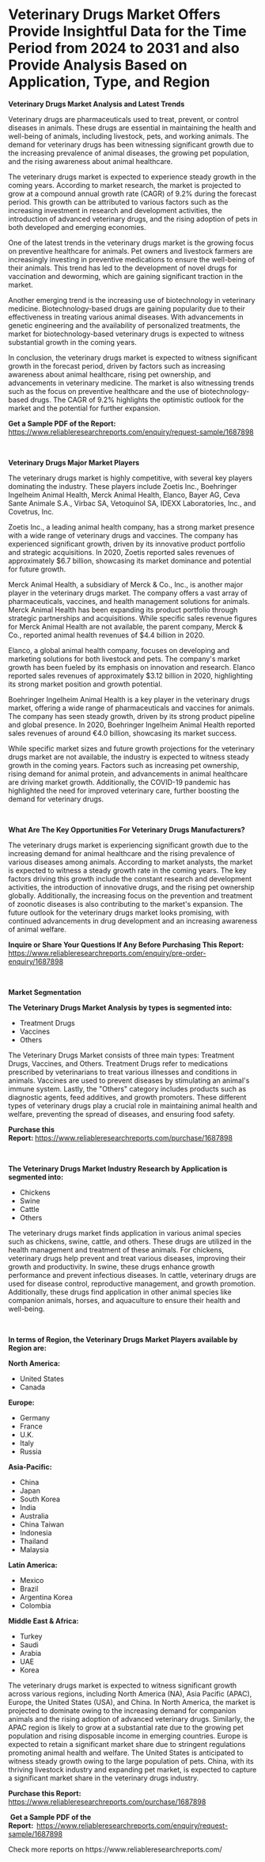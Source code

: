 <p><h1>Veterinary Drugs Market Offers Provide Insightful Data for the Time Period from 2024 to 2031 and also Provide Analysis Based on Application, Type, and Region</h1></p><p><strong>Veterinary Drugs Market Analysis and Latest Trends</strong></p>
<p><p>Veterinary drugs are pharmaceuticals used to treat, prevent, or control diseases in animals. These drugs are essential in maintaining the health and well-being of animals, including livestock, pets, and working animals. The demand for veterinary drugs has been witnessing significant growth due to the increasing prevalence of animal diseases, the growing pet population, and the rising awareness about animal healthcare.</p><p>The veterinary drugs market is expected to experience steady growth in the coming years. According to market research, the market is projected to grow at a compound annual growth rate (CAGR) of 9.2% during the forecast period. This growth can be attributed to various factors such as the increasing investment in research and development activities, the introduction of advanced veterinary drugs, and the rising adoption of pets in both developed and emerging economies.</p><p>One of the latest trends in the veterinary drugs market is the growing focus on preventive healthcare for animals. Pet owners and livestock farmers are increasingly investing in preventive medications to ensure the well-being of their animals. This trend has led to the development of novel drugs for vaccination and deworming, which are gaining significant traction in the market.</p><p>Another emerging trend is the increasing use of biotechnology in veterinary medicine. Biotechnology-based drugs are gaining popularity due to their effectiveness in treating various animal diseases. With advancements in genetic engineering and the availability of personalized treatments, the market for biotechnology-based veterinary drugs is expected to witness substantial growth in the coming years.</p><p>In conclusion, the veterinary drugs market is expected to witness significant growth in the forecast period, driven by factors such as increasing awareness about animal healthcare, rising pet ownership, and advancements in veterinary medicine. The market is also witnessing trends such as the focus on preventive healthcare and the use of biotechnology-based drugs. The CAGR of 9.2% highlights the optimistic outlook for the market and the potential for further expansion.</p></p>
<p><strong>Get a Sample PDF of the Report:&nbsp;</strong> <a href="https://www.reliableresearchreports.com/enquiry/request-sample/1687898">https://www.reliableresearchreports.com/enquiry/request-sample/1687898</a></p>
<p>&nbsp;</p>
<p><strong>Veterinary Drugs Major Market Players</strong></p>
<p><p>The veterinary drugs market is highly competitive, with several key players dominating the industry. These players include Zoetis Inc., Boehringer Ingelheim Animal Health, Merck Animal Health, Elanco, Bayer AG, Ceva Sante Animale S.A., Virbac SA, Vetoquinol SA, IDEXX Laboratories, Inc., and Covetrus, Inc.</p><p>Zoetis Inc., a leading animal health company, has a strong market presence with a wide range of veterinary drugs and vaccines. The company has experienced significant growth, driven by its innovative product portfolio and strategic acquisitions. In 2020, Zoetis reported sales revenues of approximately $6.7 billion, showcasing its market dominance and potential for future growth.</p><p>Merck Animal Health, a subsidiary of Merck & Co., Inc., is another major player in the veterinary drugs market. The company offers a vast array of pharmaceuticals, vaccines, and health management solutions for animals. Merck Animal Health has been expanding its product portfolio through strategic partnerships and acquisitions. While specific sales revenue figures for Merck Animal Health are not available, the parent company, Merck & Co., reported animal health revenues of $4.4 billion in 2020.</p><p>Elanco, a global animal health company, focuses on developing and marketing solutions for both livestock and pets. The company's market growth has been fueled by its emphasis on innovation and research. Elanco reported sales revenues of approximately $3.12 billion in 2020, highlighting its strong market position and growth potential.</p><p>Boehringer Ingelheim Animal Health is a key player in the veterinary drugs market, offering a wide range of pharmaceuticals and vaccines for animals. The company has seen steady growth, driven by its strong product pipeline and global presence. In 2020, Boehringer Ingelheim Animal Health reported sales revenues of around €4.0 billion, showcasing its market success.</p><p>While specific market sizes and future growth projections for the veterinary drugs market are not available, the industry is expected to witness steady growth in the coming years. Factors such as increasing pet ownership, rising demand for animal protein, and advancements in animal healthcare are driving market growth. Additionally, the COVID-19 pandemic has highlighted the need for improved veterinary care, further boosting the demand for veterinary drugs.</p></p>
<p>&nbsp;</p>
<p><strong>What Are The Key Opportunities For Veterinary Drugs Manufacturers?</strong></p>
<p><p>The veterinary drugs market is experiencing significant growth due to the increasing demand for animal healthcare and the rising prevalence of various diseases among animals. According to market analysts, the market is expected to witness a steady growth rate in the coming years. The key factors driving this growth include the constant research and development activities, the introduction of innovative drugs, and the rising pet ownership globally. Additionally, the increasing focus on the prevention and treatment of zoonotic diseases is also contributing to the market's expansion. The future outlook for the veterinary drugs market looks promising, with continued advancements in drug development and an increasing awareness of animal welfare.</p></p>
<p><strong>Inquire or Share Your Questions If Any Before Purchasing This Report:</strong> <a href="https://www.reliableresearchreports.com/enquiry/pre-order-enquiry/1687898">https://www.reliableresearchreports.com/enquiry/pre-order-enquiry/1687898</a></p>
<p>&nbsp;</p>
<p><strong>Market Segmentation</strong></p>
<p><strong>The Veterinary Drugs Market Analysis by types is segmented into:</strong></p>
<p><ul><li>Treatment Drugs</li><li>Vaccines</li><li>Others</li></ul></p>
<p><p>The Veterinary Drugs Market consists of three main types: Treatment Drugs, Vaccines, and Others. Treatment Drugs refer to medications prescribed by veterinarians to treat various illnesses and conditions in animals. Vaccines are used to prevent diseases by stimulating an animal's immune system. Lastly, the "Others" category includes products such as diagnostic agents, feed additives, and growth promoters. These different types of veterinary drugs play a crucial role in maintaining animal health and welfare, preventing the spread of diseases, and ensuring food safety.</p></p>
<p><strong>Purchase this Report:&nbsp;</strong><a href="https://www.reliableresearchreports.com/purchase/1687898">https://www.reliableresearchreports.com/purchase/1687898</a></p>
<p>&nbsp;</p>
<p><strong>The Veterinary Drugs Market Industry Research by Application is segmented into:</strong></p>
<p><ul><li>Chickens</li><li>Swine</li><li>Cattle</li><li>Others</li></ul></p>
<p><p>The veterinary drugs market finds application in various animal species such as chickens, swine, cattle, and others. These drugs are utilized in the health management and treatment of these animals. For chickens, veterinary drugs help prevent and treat various diseases, improving their growth and productivity. In swine, these drugs enhance growth performance and prevent infectious diseases. In cattle, veterinary drugs are used for disease control, reproductive management, and growth promotion. Additionally, these drugs find application in other animal species like companion animals, horses, and aquaculture to ensure their health and well-being.</p></p>
<p>&nbsp;</p>
<p><strong>In terms of Region, the Veterinary Drugs Market Players available by Region are:</strong></p>
<p>
    <p> <strong> North America: </strong>
        <ul>
            <li>United States</li>
            <li>Canada</li>
        </ul>
        </p> 
    <p> <strong> Europe: </strong>
        <ul>
            <li>Germany</li>
            <li>France</li>
            <li>U.K.</li>
            <li>Italy</li>
            <li>Russia</li>
        </ul>
        </p> 
    <p> <strong> Asia-Pacific: </strong>
        <ul>
            <li>China</li>
            <li>Japan</li>
            <li>South Korea</li>
            <li>India</li>
            <li>Australia</li>
            <li>China Taiwan</li>
            <li>Indonesia</li>
            <li>Thailand</li>
            <li>Malaysia</li>
        </ul>
        </p> 
    <p> <strong> Latin America: </strong>
        <ul>
            <li>Mexico</li>
            <li>Brazil</li>
            <li>Argentina Korea</li>
            <li>Colombia</li>
        </ul>
        </p> 
    <p> <strong> Middle East & Africa: </strong>
        <ul>
            <li>Turkey</li>
            <li>Saudi</li>
            <li>Arabia</li>
            <li>UAE</li>
            <li>Korea</li>
        </ul>
    </p>
    </p>
<p><p>The veterinary drugs market is expected to witness significant growth across various regions, including North America (NA), Asia Pacific (APAC), Europe, the United States (USA), and China. In North America, the market is projected to dominate owing to the increasing demand for companion animals and the rising adoption of advanced veterinary drugs. Similarly, the APAC region is likely to grow at a substantial rate due to the growing pet population and rising disposable income in emerging countries. Europe is expected to retain a significant market share due to stringent regulations promoting animal health and welfare. The United States is anticipated to witness steady growth owing to the large population of pets. China, with its thriving livestock industry and expanding pet market, is expected to capture a significant market share in the veterinary drugs industry.</p></p>
<p><strong>Purchase this Report: </strong><a href="https://www.reliableresearchreports.com/purchase/1687898">https://www.reliableresearchreports.com/purchase/1687898</a></p>
<p>&nbsp;<strong>Get a Sample PDF of the Report:&nbsp;&nbsp;</strong><a href="https://www.reliableresearchreports.com/enquiry/request-sample/1687898">https://www.reliableresearchreports.com/enquiry/request-sample/1687898</a></p>
<p><strong></strong></p>
<p>Check more reports on https://www.reliableresearchreports.com/</p>